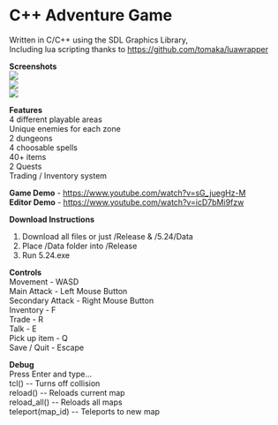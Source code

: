 # C++ Adventure Game

Written in C/C++ using the SDL Graphics Library,  
Including lua scripting thanks to https://github.com/tomaka/luawrapper  

**Screenshots**  
![](https://github.com/willardt/2D-Adventure-Game/blob/master/Screenshots/ss1.png?raw=true "")  
![](https://github.com/willardt/2D-Adventure-Game/blob/master/Screenshots/ss2.png?raw=true "")  
![](https://github.com/willardt/2D-Adventure-Game/blob/master/Screenshots/ss3.png?raw=true "")  

**Features**  
4 different playable areas  
Unique enemies for each zone  
2 dungeons  
4 choosable spells  
40+ items  
2 Quests  
Trading / Inventory system  

**Game Demo** - https://www.youtube.com/watch?v=sG_juegHz-M  
**Editor Demo** - https://www.youtube.com/watch?v=icD7bMi9fzw

**Download Instructions**  
1. Download all files or just /Release & /5.24/Data  
2. Place /Data folder into /Release  
3. Run 5.24.exe  

**Controls**  
Movement - WASD  
Main Attack - Left Mouse Button  
Secondary Attack - Right Mouse Button  
Inventory - F  
Trade - R  
Talk - E  
Pick up item - Q  
Save / Quit - Escape  

**Debug**  
Press Enter and type...  
tcl() -- Turns off collision  
reload() -- Reloads current map  
reload_all() -- Reloads all maps  
teleport(map_id) -- Teleports to new map  
